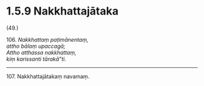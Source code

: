 

# 1.5.9 Nakkhattajātaka




(49.)

106\. _Nakkhattaṃ paṭimānentaṃ,_  
_attho bālaṃ upaccagā;_  
_Attho atthassa nakkhattaṃ,_  
_kiṃ karissanti tārakā”ti._  


---

107\. Nakkhattajātakaṃ navamaṃ.





